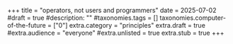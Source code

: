 +++
title = "operators, not users and programmers"
date = 2025-07-02
#draft = true
#description: ""
#taxonomies.tags = []
taxonomies.computer-of-the-future = ["0"]
extra.category = "principles"
extra.draft = true
#extra.audience = "everyone"
#extra.unlisted = true
extra.stub = true
+++

